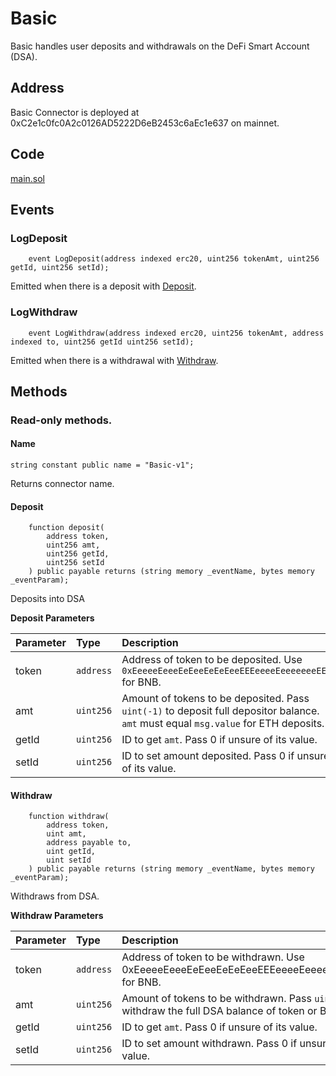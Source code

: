 # Basic

Basic handles user deposits and withdrawals on the DeFi Smart Account \(DSA\).

## Address

Basic Connector is deployed at 0xC2e1c0fc0A2c0126AD5222D6eB2453c6aEc1e637 on mainnet.

## Code

[main.sol](https://github.com/Open-Currency-Collective/Nubian-dsa-connectors/blob/master/contracts/connectors/basic/main.sol)

## Events

### LogDeposit

```text
    event LogDeposit(address indexed erc20, uint256 tokenAmt, uint256 getId, uint256 setId);
```

Emitted when there is a deposit with [Deposit]().

### LogWithdraw

```text
    event LogWithdraw(address indexed erc20, uint256 tokenAmt, address indexed to, uint256 getId uint256 setId);
```

Emitted when there is a withdrawal with [Withdraw]().

## Methods

### Read-only methods.

#### Name

```text
string constant public name = "Basic-v1";
```

Returns connector name.

#### Deposit <a id="Deposit"></a>

```text
    function deposit(
        address token,
        uint256 amt,
        uint256 getId,
        uint256 setId
    ) public payable returns (string memory _eventName, bytes memory _eventParam);
```

Deposits into DSA

**Deposit Parameters**

| Parameter | Type | Description |
| :--- | :--- | :--- |
| token | `address` | Address of token to be deposited. Use `0xEeeeeEeeeEeEeeEeEeEeeEEEeeeeEeeeeeeeEEeE` for BNB. |
| amt | `uint256` | Amount of tokens to be deposited. Pass `uint(-1)` to deposit full depositor balance. `amt` must equal `msg.value` for ETH deposits. |
| getId | `uint256` | ID to get `amt`. Pass 0 if unsure of its value. |
| setId | `uint256` | ID to set amount deposited. Pass 0 if unsure of its value. |

#### Withdraw <a id="Withdraw"></a>

```text
    function withdraw(
        address token,
        uint amt,
        address payable to,
        uint getId,
        uint setId
    ) public payable returns (string memory _eventName, bytes memory _eventParam);
```

Withdraws from DSA.

**Withdraw Parameters**

| Parameter | Type | Description |
| :--- | :--- | :--- |
| token | `address` | Address of token to be withdrawn. Use 0xEeeeeEeeeEeEeeEeEeEeeEEEeeeeEeeeeeeeEEeE for BNB. |
| amt | `uint256` | Amount of tokens to be withdrawn. Pass `uint(-1)` to withdraw the full DSA balance of token or BNB. |
| getId | `uint256` | ID to get `amt`. Pass 0 if unsure of its value. |
| setId | `uint256` | ID to set amount withdrawn. Pass 0 if unsure of its value. |

